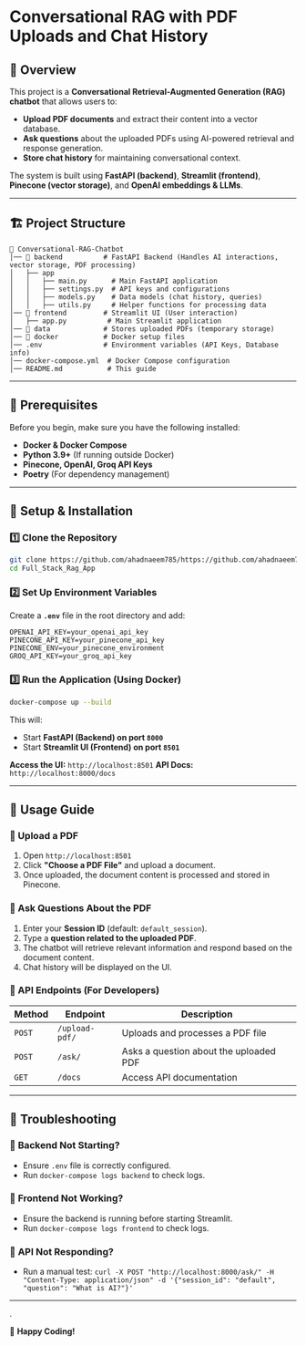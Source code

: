 # Conversational RAG with PDF Uploads and Chat History

## 📌 Overview
This project is a **Conversational Retrieval-Augmented Generation (RAG) chatbot** that allows users to:
- **Upload PDF documents** and extract their content into a vector database.
- **Ask questions** about the uploaded PDFs using AI-powered retrieval and response generation.
- **Store chat history** for maintaining conversational context.

The system is built using **FastAPI (backend)**, **Streamlit (frontend)**, **Pinecone (vector storage)**, and **OpenAI embeddings & LLMs**.

---

## 🏗️ Project Structure
```plaintext
📂 Conversational-RAG-Chatbot
│── 📂 backend          # FastAPI Backend (Handles AI interactions, vector storage, PDF processing)
│   ├── app
│   │   ├── main.py      # Main FastAPI application
│   │   ├── settings.py  # API keys and configurations
│   │   ├── models.py    # Data models (chat history, queries)
│   │   ├── utils.py     # Helper functions for processing data
│── 📂 frontend         # Streamlit UI (User interaction)
│   ├── app.py          # Main Streamlit application
│── 📂 data             # Stores uploaded PDFs (temporary storage)
│── 📂 docker           # Docker setup files
│── .env               # Environment variables (API Keys, Database info)
│── docker-compose.yml  # Docker Compose configuration
│── README.md           # This guide
```

---

## 🔧 Prerequisites
Before you begin, make sure you have the following installed:

- **Docker & Docker Compose**
- **Python 3.9+** (If running outside Docker)
- **Pinecone, OpenAI, Groq API Keys**
- **Poetry** (For dependency management)

---

## 🚀 Setup & Installation
### **1️⃣ Clone the Repository**
```sh
git clone https://github.com/ahadnaeem785/https://github.com/ahadnaeem785/Full_Stack_Rag_App
cd Full_Stack_Rag_App
```

### **2️⃣ Set Up Environment Variables**
Create a **`.env`** file in the root directory and add:
```plaintext
OPENAI_API_KEY=your_openai_api_key
PINECONE_API_KEY=your_pinecone_api_key
PINECONE_ENV=your_pinecone_environment
GROQ_API_KEY=your_groq_api_key
```

### **3️⃣ Run the Application (Using Docker)**
```sh
docker-compose up --build
```
This will:
- Start **FastAPI (Backend) on port `8000`**
- Start **Streamlit UI (Frontend) on port `8501`**

**Access the UI:** `http://localhost:8501`
**API Docs:** `http://localhost:8000/docs`


---

## 📌 Usage Guide
### **🔹 Upload a PDF**
1. Open `http://localhost:8501`
2. Click **"Choose a PDF File"** and upload a document.
3. Once uploaded, the document content is processed and stored in Pinecone.

### **🔹 Ask Questions About the PDF**
1. Enter your **Session ID** (default: `default_session`).
2. Type a **question related to the uploaded PDF**.
3. The chatbot will retrieve relevant information and respond based on the document content.
4. Chat history will be displayed on the UI.

### **🔹 API Endpoints (For Developers)**
| Method | Endpoint          | Description |
|--------|-----------------|-------------|
| `POST` | `/upload-pdf/`   | Uploads and processes a PDF file |
| `POST` | `/ask/`          | Asks a question about the uploaded PDF |
| `GET`  | `/docs`          | Access API documentation |


---

## 🎯 Troubleshooting
### 🔹 **Backend Not Starting?**
- Ensure `.env` file is correctly configured.
- Run `docker-compose logs backend` to check logs.

### 🔹 **Frontend Not Working?**
- Ensure the backend is running before starting Streamlit.
- Run `docker-compose logs frontend` to check logs.

### 🔹 **API Not Responding?**
- Run a manual test: `curl -X POST "http://localhost:8000/ask/" -H "Content-Type: application/json" -d '{"session_id": "default", "question": "What is AI?"}'`

---
.

🚀 **Happy Coding!**

